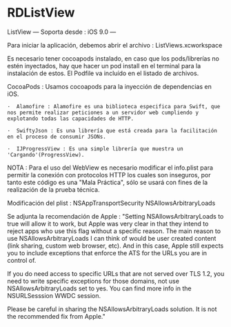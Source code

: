 # RDListView

ListView — Soporta desde : iOS 9.0 —

Para iniciar la aplicación, debemos abrir el archivo : ListViews.xcworkspace

Es necesario tener cocoapods instalado, en caso que los pods/librerías no estén inyectados, hay que hacer un pod install en el terminal para la instalación de estos. El Podfile va incluído en el listado de archivos.



CocoaPods : Usamos cocoapods para la inyección de dependencias en iOS.

    ·  Alamofire : Alamofire es una biblioteca especifica para Swift, que nos permite realizar peticiones a un servidor web cumpliendo y explotando todas las capacidades de HTTP.

    ·  SwiftyJson : Es una librería que está creada para la facilitación en el proceso de consumir JSONs.

    ·  IJProgressView : Es una simple librería que muestra un 'Cargando'(ProgressView).



NOTA : Para el uso del WebView es necesario modificar el info.plist para permitir la conexión con protocolos HTTP los cuales son inseguros, por tanto este código es una "Mala Práctica", sólo se usará con fines de la realización de la prueba técnica.

Modificación del plist :
<key>NSAppTransportSecurity</key>
<dict>
    <key>NSAllowsArbitraryLoads</key>
    <true/>
</dict>

Se adjunta la recomendación de Apple :
"Setting NSAllowsArbitraryLoads to true will allow it to work, but Apple was very clear in that they intend to reject apps who use this flag without a specific reason. The main reason to use NSAllowsArbitraryLoads I can think of would be user created content (link sharing, custom web browser, etc). And in this case, Apple still expects you to include exceptions that enforce the ATS for the URLs you are in control of.

If you do need access to specific URLs that are not served over TLS 1.2, you need to write specific exceptions for those domains, not use NSAllowsArbitraryLoads set to yes. You can find more info in the NSURLSesssion WWDC session.

Please be careful in sharing the NSAllowsArbitraryLoads solution. It is not the recommended fix from Apple."
